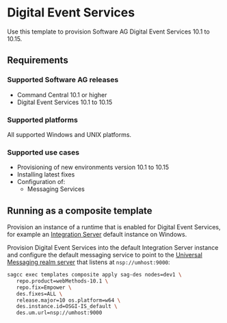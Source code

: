 <!-- Copyright 2013 - 2018 Software AG, Darmstadt, Germany and/or its licensors

   SPDX-License-Identifier: Apache-2.0

    Licensed under the Apache License, Version 2.0 (the "License");
    you may not use this file except in compliance with the License.
    You may obtain a copy of the License at

        http://www.apache.org/licenses/LICENSE-2.0

    Unless required by applicable law or agreed to in writing, software
    distributed under the License is distributed on an "AS IS" BASIS,
     WITHOUT WARRANTIES OR CONDITIONS OF ANY KIND, either express or implied.
     See the License for the specific language governing permissions and

     limitations under the License.                                                  

-->
# Digital Event Services

Use this template to provision Software AG Digital Event Services 10.1 to 10.15.

## Requirements

### Supported Software AG releases

* Command Central 10.1 or higher
* Digital Event Services 10.1 to 10.15

### Supported platforms

All supported Windows and UNIX platforms.

### Supported use cases

* Provisioning of new environments version 10.1 to 10.15
* Installing latest fixes
* Configuration of:
  * Messaging Services

## Running as a composite template

Provision an instance of a runtime that is enabled for Digital Event Services, for example an [Integration Server](../sag-is-server/) default instance on Windows.

Provision Digital Event Services into the default Integration Server instance and configure the default messaging service to point to the [Universal Messaging realm server](../sag-um-server/) that listens at `nsp://umhost:9000`:

 ```bash
 sagcc exec templates composite apply sag-des nodes=dev1 \
    repo.product=webMethods-10.1 \
    repo.fix=Empower \
    des.fixes=ALL \
    release.major=10 os.platform=w64 \
    des.instance.id=OSGI-IS_default \
    des.um.url=nsp://umhost:9000
```
